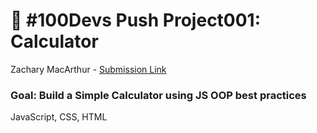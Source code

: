 # 🔢 #100Devs Push Project001: Calculator
Zachary MacArthur - <a href="zachary-macarthur.github.io." target="_blank">Submission Link</a>
### Goal: Build a Simple Calculator using JS OOP best practices

JavaScript, CSS, HTML



